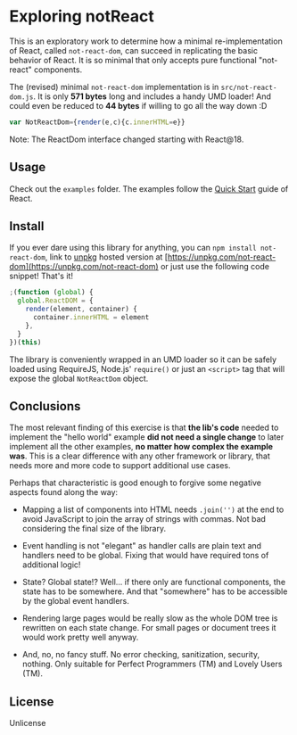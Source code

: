 # Exploring notReact

This is an exploratory work to determine how a minimal re-implementation of React, called `not-react-dom`, can succeed in replicating the basic behavior of React.
It is so minimal that only accepts pure functional "not-react" components.

The (revised) minimal `not-react-dom` implementation is in `src/not-react-dom.js`.
It is only **571 bytes** long and includes a handy UMD loader!
And could even be reduced to **44 bytes** if willing to go all the way down :D

```js
var NotReactDom={render(e,c){c.innerHTML=e}}
```

Note: The ReactDom interface changed starting with React@18.

## Usage

Check out the `examples` folder. The examples follow the [Quick Start](https://reactjs.org/docs/hello-world.html) guide of React.

## Install

If you ever dare using this library for anything, you can `npm install not-react-dom`, link to [unpkg](https://unpkg.com) hosted version at [https://unpkg.com/not-react-dom](https://unpkg.com/not-react-dom) or just use the following code snippet! That's it!

```js
;(function (global) {
  global.ReactDOM = {
    render(element, container) {
      container.innerHTML = element
    },
  }
})(this)
```

The library is conveniently wrapped in an UMD loader so it can be safely loaded using RequireJS, Node.js' `require()` or just an `<script>` tag that will expose the global `NotReactDom` object.

## Conclusions

The most relevant finding of this exercise is that **the lib's code** needed to implement the "hello world" example **did not need a single change** to later implement all the other examples, **no matter how complex the example was**.
This is a clear difference with any other framework or library, that needs more and more code to support additional use cases.

Perhaps that characteristic is good enough to forgive some negative aspects found along the way:

- Mapping a list of components into HTML needs `.join('')` at the end to avoid JavaScript to join the array of strings with commas.
Not bad considering the final size of the library.

- Event handling is not "elegant" as handler calls are plain text and handlers need to be global.
Fixing that would have required tons of additional logic!

- State? Global state!?
Well... if there only are functional components, the state has to be somewhere.
And that "somewhere" has to be accessible by the global event handlers.

- Rendering large pages would be really slow as the whole DOM tree is rewritten on each state change.
For small pages or document trees it would work pretty well anyway.

- And, no, no fancy stuff.
No error checking, sanitization, security, nothing.
Only suitable for Perfect Programmers (TM) and Lovely Users (TM).

## License

Unlicense
